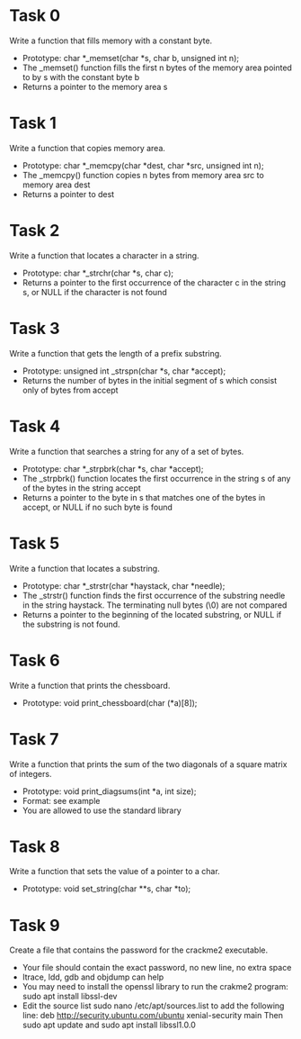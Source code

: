 # Task 0
Write a function that fills memory with a constant byte.

* Prototype: char *_memset(char *s, char b, unsigned int n);
* The _memset() function fills the first n bytes of the memory area pointed to by s with the constant byte b
* Returns a pointer to the memory area s

# Task 1
Write a function that copies memory area.

* Prototype: char *_memcpy(char *dest, char *src, unsigned int n);
* The _memcpy() function copies n bytes from memory area src to memory area dest
* Returns a pointer to dest

# Task 2
Write a function that locates a character in a string.

* Prototype: char *_strchr(char *s, char c);
* Returns a pointer to the first occurrence of the character c in the string s, or NULL if the character is not found

# Task 3
Write a function that gets the length of a prefix substring.

* Prototype: unsigned int _strspn(char *s, char *accept);
* Returns the number of bytes in the initial segment of s which consist only of bytes from accept

# Task 4
Write a function that searches a string for any of a set of bytes.

* Prototype: char *_strpbrk(char *s, char *accept);
* The _strpbrk() function locates the first occurrence in the string s of any of the bytes in the string accept
* Returns a pointer to the byte in s that matches one of the bytes in accept, or NULL if no such byte is found

# Task 5
Write a function that locates a substring.

* Prototype: char *_strstr(char *haystack, char *needle);
* The _strstr() function finds the first occurrence of the substring needle in the string haystack. The terminating null bytes (\0) are not compared
* Returns a pointer to the beginning of the located substring, or NULL if the substring is not found.

# Task 6
Write a function that prints the chessboard.

* Prototype: void print_chessboard(char (*a)[8]);

# Task 7
Write a function that prints the sum of the two diagonals of a square matrix of integers.

* Prototype: void print_diagsums(int *a, int size);
* Format: see example
* You are allowed to use the standard library

# Task 8
Write a function that sets the value of a pointer to a char.

* Prototype: void set_string(char **s, char *to);

# Task 9
Create a file that contains the password for the crackme2 executable.

* Your file should contain the exact password, no new line, no extra space
* ltrace, ldd, gdb and objdump can help
* You may need to install the openssl library to run the crakme2 program: sudo apt install libssl-dev
* Edit the source list sudo nano /etc/apt/sources.list to add the following line: deb http://security.ubuntu.com/ubuntu xenial-security main Then sudo apt update and sudo apt install libssl1.0.0
